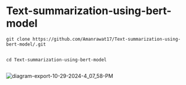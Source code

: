 # Text-summarization-using-bert-model
```
git clone https://github.com/Amanrawat17/Text-summarization-using-bert-model/.git


cd Text-summarization-using-bert-model


```
![diagram-export-10-29-2024-4_07_58-PM](https://github.com/user-attachments/assets/b4f67f81-f1b0-4afd-b08c-c41ba13ae3d1)

